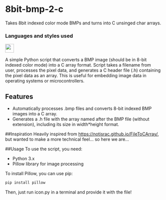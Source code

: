 # 8bit-bmp-2-c
Takes 8bit indexed color mode BMPs and turns into C unsinged char arrays.

### Languages and styles used
<p>
    <A href="https://www.python.org/"><img height="28" width="28" src="https://cameronos.github.io/img/icon/python.png" /></a>
</p>

A simple Python script that converts a BMP image (should be in 8-bit indexed color mode) into a C array format. 
Script takes a filename from user, processes the pixel data, and generates a C header file (.h) containing the pixel data as an array. This is useful for embedding image data in operating systems or microcontrollers.

## Features
- Automatically processes .bmp files and converts 8-bit indexed BMP images into a C array.
- Generates a .h file with the array named after the BMP file (without extension), including its size in width*height format.

##Inspiration
Heavily inspired from https://notisrac.github.io/FileToCArray/, but wanted to make a more technical feel... so here we are...

##Usage
To use the script, you need:
- Python 3.x
- Pillow library for image processing

To install Pillow, you can use pip:

```bash
pip install pillow
```

Then, just run icon.py in a terminal and provide it with the file!
